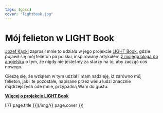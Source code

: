```yaml
---
tags: [gosc]
cover: "lightbook.jpg"
---
```


# Mój felieton w LIGHT Book

[Józef Kącki](/pl/jozefkacki/) zaprosił mnie to udziału w jego projekcie [LIGHT Book][lb], gdzie pojawił się mój felieton po polsku, inspirowany artykułem [z mojego bloga po angielsku](/too-old) o tym, że nigdy nie jesteśmy za starzy na to, aby zacząć coś nowego.

<!--More-->

Cieszę się, że wziąłem w tym udział i mam nadzieję, iż zarówno mój felieton, jak i te pozostałe, napisane przez wielu ludzi znacznie mądrzejszych ode mnie, przypadną Wam do gustu.

**[Więcej o projekcie LIGHT Book][lb]**

[lb]: https://bit.ly/3fCferw

![{{ page.title }}](/img/{{ page.cover }})

[n]: https://michael.gratis/nozbe_pl
[np]: https://michael.gratis/nozbepersonal_pl